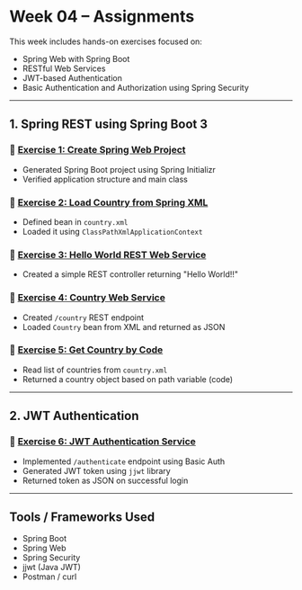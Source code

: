 # Week 04 – Assignments

This week includes hands-on exercises focused on:

- Spring Web with Spring Boot
- RESTful Web Services
- JWT-based Authentication
- Basic Authentication and Authorization using Spring Security

---

## 1. Spring REST using Spring Boot 3

### 🔹 [Exercise 1: Create Spring Web Project](./exe1_create_web_project/)
- Generated Spring Boot project using Spring Initializr
- Verified application structure and main class

### 🔹 [Exercise 2: Load Country from Spring XML](./exe2_load_country_from_xml/)
- Defined bean in `country.xml`
- Loaded it using `ClassPathXmlApplicationContext`

### 🔹 [Exercise 3: Hello World REST Web Service](./exe3_hello_world_rest//)
- Created a simple REST controller returning "Hello World!!"

### 🔹 [Exercise 4: Country Web Service](./exe4_country_web_service)
- Created `/country` REST endpoint
- Loaded `Country` bean from XML and returned as JSON

### 🔹 [Exercise 5: Get Country by Code](./exe5_get_country_by_code)
- Read list of countries from `country.xml`
- Returned a country object based on path variable (code)

---

## 2. JWT Authentication

### 🔹 [Exercise 6: JWT Authentication Service](./exe6_jwt_authentication/jwt-auth-service)
- Implemented `/authenticate` endpoint using Basic Auth
- Generated JWT token using `jjwt` library
- Returned token as JSON on successful login

---

## Tools / Frameworks Used

- Spring Boot
- Spring Web
- Spring Security
- jjwt (Java JWT)
- Postman / curl
